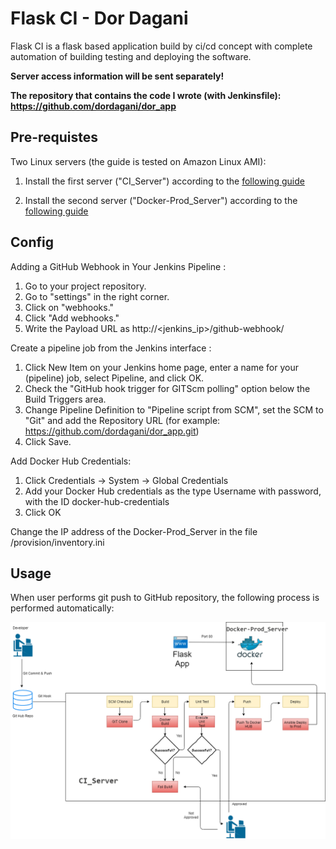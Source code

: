 # Flask CI - Dor Dagani

Flask CI is a flask based application build by ci/cd concept with complete automation of building testing and deploying the software.

**Server access information will be sent separately!**

**The repository that contains the code I wrote (with Jenkinsfile): https://github.com/dordagani/dor_app**


## Pre-requistes

Two Linux servers (the guide is tested on Amazon Linux AMI):

1. Install the first server ("CI_Server") according to the [following guide](Guides/ci_server.MD#section)


2. Install the second server ("Docker-Prod_Server") according to the [following guide](Guides/docker.MD#section)


## Config


Adding a GitHub Webhook in Your Jenkins Pipeline :

1. Go to your project repository.
2. Go to "settings" in the right corner.
3. Click on "webhooks."
4. Click "Add webhooks."
5. Write the Payload URL as
   http://<jenkins_ip>/github-webhook/

Create a pipeline job from the Jenkins interface :

1. Click New Item on your Jenkins home page, enter a name for your (pipeline) job, select Pipeline, and click OK.
2. Check the "GitHub hook trigger for GITScm polling" option below the Build Triggers area. 
3. Change Pipeline Definition to "Pipeline script from SCM", set the SCM to "Git" and add the Repository URL (for example: https://github.com/dordagani/dor_app.git)
4. Click Save.

Add Docker Hub Credentials: 

1. Click Credentials -> System -> Global Credentials 
2. Add your Docker Hub credentials as the type Username with password, with the ID docker-hub-credentials
3. Click OK


Change the IP address of the Docker-Prod_Server in the file /provision/inventory.ini

## Usage 

When user performs git push to GitHub repository, the following process is performed automatically:

![ScreenShot](/images/Dor_CI.png)
